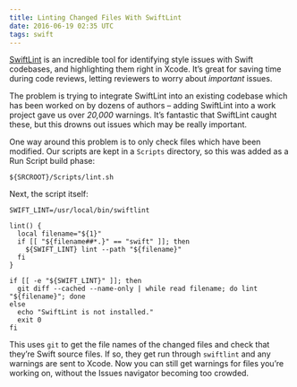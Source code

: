 ```yaml
---
title: Linting Changed Files With SwiftLint
date: 2016-06-19 02:35 UTC
tags: swift
---
```


[SwiftLint](https://github.com/realm/SwiftLint) is an incredible tool for identifying style issues with Swift codebases, and highlighting them right in Xcode. It’s great for saving time during code reviews, letting reviewers to worry about _important_ issues.

The problem is trying to integrate SwiftLint into an existing codebase which has been worked on by dozens of authors – adding SwiftLint into a work project gave us over _20,000_ warnings. It’s fantastic that SwiftLint caught these, but this drowns out issues which may be really important.

One way around this problem is to only check files which have been modified. Our scripts are kept in a `Scripts` directory, so this was added as a Run Script build phase:

```
${SRCROOT}/Scripts/lint.sh
```

Next, the script itself:

```
SWIFT_LINT=/usr/local/bin/swiftlint

lint() {
  local filename="${1}"
  if [[ "${filename##*.}" == "swift" ]]; then
    ${SWIFT_LINT} lint --path "${filename}"
  fi
}

if [[ -e "${SWIFT_LINT}" ]]; then
  git diff --cached --name-only | while read filename; do lint "${filename}"; done
else
  echo "SwiftLint is not installed."
  exit 0
fi
```

This uses `git` to get the file names of the changed files and check that they’re Swift source files. If so, they get run through `swiftlint` and any warnings are sent to Xcode. Now you can still get warnings for files you’re working on, without the Issues navigator becoming too crowded. 